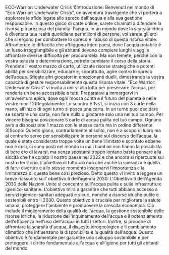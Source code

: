 ECO-Warrior: Underwater Crisis
1)Introduzione:
Benvenuti nel mondo di "Eco Warrior: Underwater Crisis", un'avventura travolgente che vi porterà a esplorare le sfide legate allo spreco dell'acqua e alla sua gestione responsabile.
In questo gioco di carte online, sarete chiamati a difendere la risorsa più preziosa del pianeta: l'acqua. In un mondo dove la scarsità idrica è diventata una realtà quotidiana per milioni di persone, voi sarete gli eroi che si ergono per combattere lo spreco e l'abuso di questa risorsa vitale.
Affronterete le difficoltà che affliggono interi paesi, dove l'acqua potabile è un lusso irraggiungibile e gli abitanti devono compiere lunghi viaggi e affrontare diverse difficoltà per procurarsela. Ma non temete, perché con la vostra astuzia e determinazione, potrete cambiare il corso della storia.
Prendete il vostro mazzo di carte, utilizzate risorse strategiche e potenti abilità per sensibilizzare, educare e, soprattutto, agire contro lo spreco dell'acqua. Sfidate altri giocatori in emozionanti duelli, dimostrando la vostra capacità di gestire responsabilmente questa risorsa vitale.
"Eco Warrior: Underwater Crisis" vi invita a unirvi alla lotta per preservare l'acqua, per renderla un bene accessibile a tutti. Preparatevi a immergervi in un'avventura epica, dove ogni mossa conta e il futuro del pianeta è nelle vostre mani!
2)Regolamento:
Lo scontro è 1vs1, si inizia con 3 carte  nella mano, all'inizio di ogni turno si pesca una carta. In un turno puoi decidere se scartare una carta, non fare nulla o giocarne solo una nel tuo campo.  Per vincere bisogna posizionare 5 carte di acqua pulita nel tuo campo.
Ognuno avrà a disposizione 1 mazzo con le stesse carte ma in ordine differente.
3)Scopo:
Questo gioco, contrariamente al solito, non è a scopo di lucro ma al contrario serve per sensibilizzare le persone sul discorso dell’acqua, la quale è stata considerata troppe volte un bene illimitato e scontato ebbene non è così, ci sono posti nel mondo in cui i bambini non hanno la possibilità di bere e/o di lavarsi, ma senza spostarsi troppo lontano basta pensare alla siccità che ha colpito il nostro paese nel 2022 e che ancora si ripercuote sul nostro territorio.
L'obiettivo di tutto ciò non che anche la speranza è quella di farvi divertire e allo stesso momento insegnarvi l’importanza e la limitatezza di questo bene così prezioso.
Detto questo vi invito a leggere un breve riassunto sull’ obiettivo 6 dell’agenda 2030:
L'Obiettivo 6 dell'Agenda 2030 delle Nazioni Unite si concentra sull'acqua pulita e sulle infrastrutture igienico-sanitarie. L'obiettivo mira a garantire che tutti abbiano accesso a servizi igienico-sanitari adeguati e sicuri, nonché a risorse idriche pulite e sostenibili entro il 2030. Questo obiettivo è cruciale per migliorare la salute umana, proteggere l'ambiente e promuovere la crescita economica. Ciò include il miglioramento della qualità dell'acqua, la gestione sostenibile delle risorse idriche, la riduzione dell'inquinamento dell'acqua e il potenziamento dell'efficienza nell'uso dell'acqua in tutti i settori. Inoltre, si propone di affrontare la scarsità d'acqua, il dissesto idrogeologico e il cambiamento climatico che influenzano la disponibilità e la qualità dell'acqua. Questo obiettivo è fondamentale per garantire uno sviluppo sostenibile e per proteggere il diritto fondamentale all'acqua e all'igiene per tutti gli abitanti del mondo.

  

